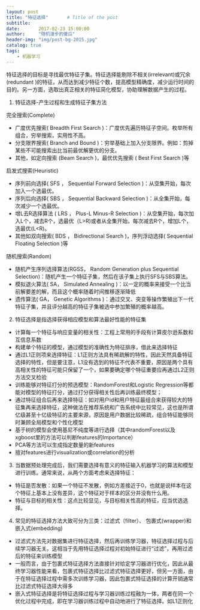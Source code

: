 ```yaml
---
layout: post
title: "特征选择"       # Title of the post
subtitle:
date:       2017-02-23 15:00:00
author:     "随机漫步的傻瓜"
header-img: "img/post-bg-2015.jpg"
catalog: true
tags:
    - 机器学习
---
```


特征选择的目标是寻找最优特征子集。特征选择能剔除不相关(irrelevant)或冗余(redundant )的特征，从而达到减少特征个数，提高模型精确度，减少运行时间的目的。另一方面，选取出真正相关的特征简化模型，协助理解数据产生的过程。

1. 特征选择-产生过程和生成特征子集方法

完全搜索(Complete)
- 广度优先搜索( Breadth First Search )：广度优先遍历特征子空间。枚举所有组合，穷举搜索，实用性不高。
- 分支限界搜索( Branch and Bound )：穷举基础上加入分支限界。例如：剪掉某些不可能搜索出比当前最优解更优的分支。
- 其他，如定向搜索 (Beam Search )，最优优先搜索 ( Best First Search )等

启发式搜索(Heuristic)
- 序列前向选择( SFS ， Sequential Forward Selection )：从空集开始，每次加入一个选最优。
- 序列后向选择( SBS ， Sequential Backward Selection )：从全集开始，每次减少一个选最优。
- 增L去R选择算法 ( LRS ， Plus-L Minus-R Selection )：从空集开始，每次加入L个，减去R个，选最优（L>R)或者从全集开始，每次减去R个，增加L个，选最优(L<R)。
- 其他如双向搜索( BDS ， Bidirectional Search )，序列浮动选择( Sequential Floating Selection )等

随机搜索(Random)
- 随机产生序列选择算法(RGSS， Random Generation plus Sequential Selection)：随机产生一个特征子集，然后在该子集上执行SFS与SBS算法。
- 模拟退火算法( SA， Simulated Annealing )：以一定的概率来接受一个比当前解要差的解，而且这个概率随着时间推移逐渐降低
- 遗传算法( GA， Genetic Algorithms )：通过交叉、突变等操作繁殖出下一代特征子集，并且评分越高的特征子集被选中参加繁殖的概率越高。

2. 特征选择是指选择获得相应模型和算法最好性能的特征集
- 计算每一个特征与响应变量的相关性：工程上常用的手段有计算皮尔逊系数和互信息系数
- 构建单个特征的模型，通过模型的准确性为特征排序，借此来选择特征
- 通过L1正则项来选择特征：L1正则方法具有稀疏解的特性，因此天然具备特征选择的特性，但是要注意，L1没有选到的特征不代表不重要，原因是两个具有高相关性的特征可能只保留了一个，如果要确定哪个特征重要应再通过L2正则方法交叉检验
- 训练能够对特征打分的预选模型：RandomForest和Logistic Regression等都能对模型的特征打分，通过打分获得相关性后再训练最终模型；
- 通过特征组合后再来选择特征：如对用户id和用户特征最组合来获得较大的特征集再来选择特征，这种做法在推荐系统和广告系统中比较常见，这也是所谓亿级甚至十亿级特征的主要来源，原因是用户数据比较稀疏，组合特征能够同时兼顾全局模型和个性化模型
- 基于树的模型会使用基尼不纯度等进行选择（其中randomForest以及xgboost里的方法可以判断features的Importance）
- PCA等方法可以生成指定数量的新features
- 擅对features进行visualization或correlation的分析

3. 当数据预处理完成后，我们需要选择有意义的特征输入机器学习的算法和模型进行训练。通常来说，从两个方面考虑来选择特征：

- 特征是否发散：如果一个特征不发散，例如方差接近于0，也就是说样本在这个特征上基本上没有差异，这个特征对于样本的区分并没有什么用。
- 特征与目标的相关性：这点比较显见，与目标相关性高的特征，应当优选选择。

4. 常见的特征选择方法大致可分为三类：过滤式（filter）、 包裹式(wrapper)和嵌入式(embedding)
- 过滤式方法先对数据集进行特征选择，然后再训练学习器，特征选择过程与后续学习器无关。这相当于先用特征选择过程对初始特征进行“过滤”，再用过滤后的特征来训练模型
- 一般而言，由于包裹式特征选择方法直接针对给定学习器进行优化，因此从最终学习器性能来看，包裹式特征选择比过滤式特征选择更好，但另一方面，由于在特征选择过程中需多次训练学习器，因此包裹式特征选择的计算开销通常比过滤式特征选择大得多
- 嵌入式特征选择是将特征选择过程与学习器训练过程融为一体，两者在同一个优化过程中完成，即在学习器训练过程中自动地进行了特征选择。如L1正则化
